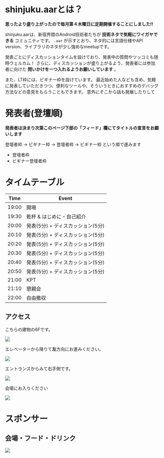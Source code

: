 # shinjuku.aarとは？

**思ったより盛り上がったので毎月第４木曜日に定期開催することにしました!!**

shinjuku.aarは、新宿界隈のAndroid技術者たちが **技術ネタで気軽にワイガヤできる** コミュニティです。
`.aar` が示すとおり、ネタ的には言語仕様やAPI version、ライブラリのネタが少し強めなmeetupです。

発表ごとにディスカッションタイムを設けており、発表中の質問やツッコミも随時ウェルカム！
さらに、ディスカッションが盛り上がるよう、発表者には参加者に向けた **問いかけを一つ入れるようお願いしています** 。

また、LT枠には、ビギナー枠を設けています。
最近始めた人なども含め、気軽に発表していただきつつ、便利なツールや、そういうときにおすすめのデバッグ方法などの意見をもらうこともできます。
意外にそこから話も発展したりして

# 発表者(登壇順)

**発表者は決まり次第このページ下部の「フィード」欄にてタイトルの宣言をお願いします**

登壇者枠 -> ビギナー枠 -> 登壇者枠 -> ビギナー枠 という順で進みます

- 登壇者枠
- ビギナー登壇者枠

# タイムテーブル

Time | Event
--- | ---
19:00 | 開場
19:30 | 乾杯 & はじめに・自己紹介
20:00 | 発表(5分) + ディスカッション(5分)
20:10 | 発表(5分) + ディスカッション(5分)
20:20 | 発表(5分) + ディスカッション(5分)
20:30 | 発表(5分) + ディスカッション(5分)
20:40 | 発表(5分) + ディスカッション(5分)
20:50 | 発表(5分) + ディスカッション(5分)
21:00 | KPT
21:10 | 懇親会
22:00 | 自由撤収

## アクセス

こちらの建物の6Fです。

![](https://github.com/shinjuku-mokumoku/meetup/blob/master/assets/sponser/repro-access-1.png?raw=true)

エレベーターから降りて**左**方向にお進みください。

![](https://github.com/shinjuku-mokumoku/meetup/blob/master/assets/sponser/repro-access-2.png?raw=true)

エントランスからみて右手側です。

![](https://github.com/shinjuku-mokumoku/meetup/blob/master/assets/sponser/repro-access-3.png?raw=true)

会場にお入りください

![](https://github.com/shinjuku-mokumoku/meetup/blob/master/assets/sponser/repro-access-4.png?raw=true)

# スポンサー

## 会場・フード・ドリンク

![](https://github.com/shinjuku-mokumoku/meetup/blob/master/assets/sponser/repro-logo-colored.png?raw=true)
